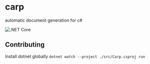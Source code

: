 # carp
automatic document generation for c#

![.NET Core](https://github.com/mattpeebles/carp/workflows/.NET%20Core/badge.svg?branch=master)

## Contributing
Install dotnet globally
``dotnet watch --project ./src/Carp.csproj run``
